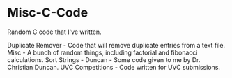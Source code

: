 Misc-C-Code
===========

Random C code that I've written.

Duplicate Remover - Code that will remove duplicate entries from a text file.
Misc - A bunch of random things, including factorial and fibonacci calculations.
Sort Strings - Duncan - Some code given to me by Dr. Christian Duncan.
UVC Competitions - Code written for UVC submissions.
